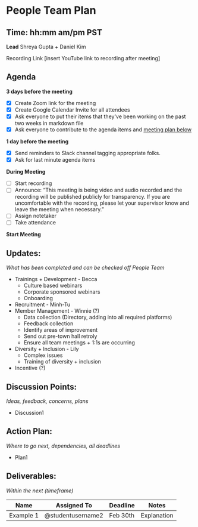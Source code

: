 # People Team Plan
## Time: hh:mm am/pm PST

**Lead**
Shreya Gupta + Daniel Kim

Recording Link
[insert YouTube link to recording after meeting]

## Agenda
**3 days before the meeting**
- [x] Create Zoom link for the meeting
- [x] Create Google Calendar Invite for all attendees
- [x] Ask everyone to put their items that they've been working on the past two weeks in markdown file
- [x] Ask everyone to contribute to the agenda items and [meeting plan below](https://github.com/shreyagupta98/people/blob/master/meeting_template.md#updates)

**1 day before the meeting**
- [x] Send reminders to Slack channel tagging appropriate folks. 
- [x] Ask for last minute agenda items

**During Meeting**
- [ ] Start recording
- [ ] Announce:
“This meeting is being video and audio recorded and the recording will be published publicly for transparency. If you are uncomfortable with the recording, please let your supervisor know and leave the meeting when necessary.”
- [ ] Assign notetaker
- [ ] Take attendance

**Start Meeting**

## Updates:
*What has been completed and can be checked off*
*People Team*
- Trainings + Development - Becca
  - Culture based webinars
  - Corporate sponsored webinars
  - Onboarding
- Recruitment - Minh-Tu
- Member Management - Winnie (?)
  - Data collection (Directory, adding into all required platforms)
  - Feedback collection
  - Identify areas of improvement
  - Send out pre-town hall retroly
  - Ensure all team meetings + 1:1s are occurring
- Diversity + Inclusion - Lily
  - Complex issues
  - Training of diversity + inclusion
- Incentive (?)

## Discussion Points:
*Ideas, feedback, concerns, plans*
* Discussion1

## Action Plan:
*Where to go next, dependencies, all deadlines*
* Plan1

## Deliverables:
*Within the next (timeframe)*

Name  | Assigned To | Deadline | Notes
------|-------------|----------|------
Example 1 | @studentusername2 | Feb 30th | Explanation
